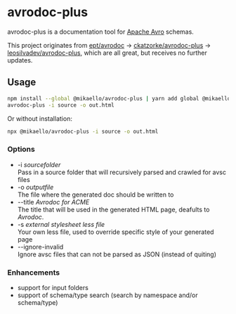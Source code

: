 # avrodoc-plus

avrodoc-plus is a documentation tool for [Apache Avro](http://avro.apache.org/) schemas.

This project originates from [ept/avrodoc](https://github.com/ept/avrodoc) -> [ckatzorke/avrodoc-plus](https://github.com/ckatzorke/avrodoc-plus) -> [leosilvadev/avrodoc-plus](https://github.com/leosilvadev/avrodoc-plus), which are all great, but receives no further updates.

## Usage

```bash
npm install --global @mikaello/avrodoc-plus | yarn add global @mikaello/avrodoc-plus
avrodoc-plus -i source -o out.html
```

Or without installation:

```bash
npx @mikaello/avrodoc-plus -i source -o out.html
```

### Options

- -i _sourcefolder_  
  Pass in a source folder that will recursively parsed and crawled for avsc files
- -o _outputfile_  
  The file where the generated doc should be written to
- --title _Avrodoc for ACME_  
  The title that will be used in the generated HTML page, deafults to _Avrodoc_.
- -s _external stylesheet less file_  
  Your own less file, used to override specific style of your generated page
- --ignore-invalid  
  Ignore avsc files that can not be parsed as JSON (instead of quiting)

### Enhancements

- support for input folders
- support of schema/type search (search by namespace and/or schema/type)
